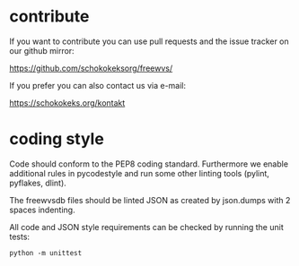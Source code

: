 contribute
==========

If you want to contribute you can use pull requests and the issue tracker
on our github mirror:

 https://github.com/schokokeksorg/freewvs/

If you prefer you can also contact us via e-mail:

 https://schokokeks.org/kontakt

coding style
============

Code should conform to the PEP8 coding standard. Furthermore we enable
additional rules in pycodestyle and run some other linting tools
(pylint, pyflakes, dlint).

The freewvsdb files should be linted JSON as created by json.dumps with
2 spaces indenting.

All code and JSON style requirements can be checked by running the unit
tests:

```
python -m unittest
```
